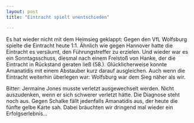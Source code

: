 ```yaml
---
layout: post
title: "Eintracht spielt unentschieden"

---
```


Es hat wieder nicht mit dem Heimsieg geklappt: Gegen den VfL Wolfsburg spielte die Eintracht heute 1:1. Ähnlich wie gegen Hannover hatte die Eintracht es versäumt, den Führungstreffer zu erzielen. Und wieder war es ein Sonntagsschuss, diesmal nach einem Freistoß von Hanke, der die Eintracht in Rückstand geraten ließ (58.). Glücklicherweise konnte Amanatidis mit einem Abstauber kurz darauf ausgleichen. Auch wenn die Eintracht weiterhin überlegen war: Wolfsburg war dem Sieg näher als wir.

Bitter: Jermaine Jones musste verletzt ausgewechselt werden. Nicht auszudenken, wenn er sich schwerer verletzt hätte. Die Diagnose steht noch aus. Gegen Schalke fällt jedenfalls Amanatidis aus, der heute die fünfte gelbe Karte sah. Dabei bräuchten wir dringend mal wieder ein Erfolgserlebnis...
